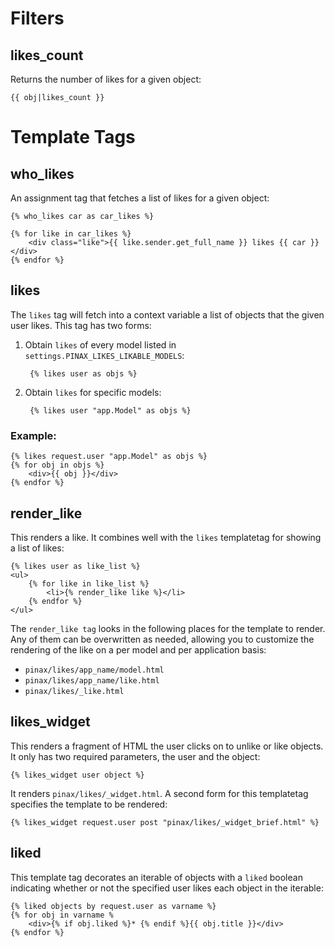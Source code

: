 # Filters

## likes_count

Returns the number of likes for a given object:


    {{ obj|likes_count }}

# Template Tags

## who_likes

An assignment tag that fetches a list of likes for a given object:

    {% who_likes car as car_likes %}

    {% for like in car_likes %}
        <div class="like">{{ like.sender.get_full_name }} likes {{ car }}</div>
    {% endfor %}

## likes

The `likes` tag will fetch into a context variable a list of objects
that the given user likes. This tag has two forms:

1. Obtain `likes` of every model listed in `settings.PINAX_LIKES_LIKABLE_MODELS`:

        {% likes user as objs %}


2. Obtain `likes` for specific models:

        {% likes user "app.Model" as objs %}

### Example:

    {% likes request.user "app.Model" as objs %}
    {% for obj in objs %}
        <div>{{ obj }}</div>
    {% endfor %}

## render_like

This renders a like. It combines well with the `likes` templatetag
for showing a list of likes:

    {% likes user as like_list %}
    <ul>
        {% for like in like_list %}
            <li>{% render_like like %}</li>
        {% endfor %}
    </ul>

The `render_like tag` looks in the following places for the template to
render. Any of them can be overwritten as needed, allowing you to
customize the rendering of the like on a per model and per application
basis:

-   `pinax/likes/app_name/model.html`
-   `pinax/likes/app_name/like.html`
-   `pinax/likes/_like.html`

## likes_widget

This renders a fragment of HTML the user clicks on
to unlike or like objects. It only has two required parameters,
the user and the object:

    {% likes_widget user object %}

It renders `pinax/likes/_widget.html`.
A second form for this templatetag specifies the template to be rendered:

    {% likes_widget request.user post "pinax/likes/_widget_brief.html" %}

## liked

This template tag decorates an iterable of objects with a
`liked` boolean indicating whether or not the specified
user likes each object in the iterable:

    {% liked objects by request.user as varname %}
    {% for obj in varname %
        <div>{% if obj.liked %}* {% endif %}{{ obj.title }}</div>
    {% endfor %}
